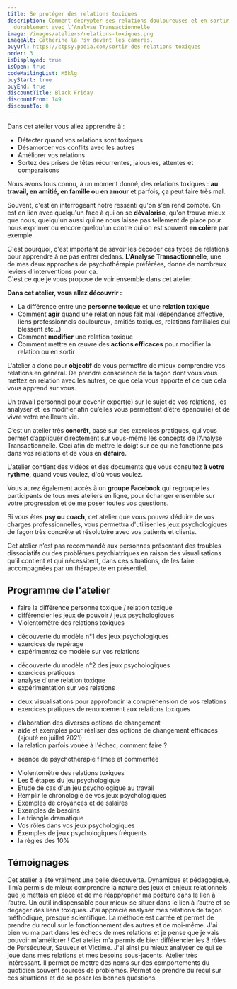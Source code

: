 ```yaml
---
title: Se protéger des relations toxiques
description: Comment décrypter ses relations douloureuses et en sortir
  durablement avec l’Analyse Transactionnelle
image: /images/ateliers/relations-toxiques.png
imageAlt: Catherine la Psy devant les caméras.
buyUrl: https://ctpsy.podia.com/sortir-des-relations-toxiques
order: 3
isDisplayed: true
isOpen: true
codeMailingList: M5klg
buyStart: true
buyEnd: true
discountTitle: Black Friday
discountFrom: 149
discountTo: 0
---
```


<pictos-atelier titleclock="6 modules" subtitleclock="14 vidéos"></pictos-atelier>

<display-text display='frame'>
Dans cet atelier vous allez apprendre à :

- Détecter quand vos relations sont toxiques
- Désamorcer vos conflits avec les autres
- Améliorer vos relations
- Sortez des prises de têtes récurrentes, jalousies, attentes et comparaisons

</display-text>

Nous avons tous connu, à un moment donné, des relations toxiques : **au travail, en amitié, en famille ou en amour** et parfois, ça peut faire très mal.

Souvent, c'est en interrogeant notre ressenti qu'on s'en rend compte. On est en lien avec quelqu'un face à qui on se **dévalorise**, qu'on trouve mieux que nous, quelqu'un aussi qui ne nous laisse pas tellement de place pour nous exprimer ou encore quelqu'un contre qui on est souvent **en colère** par exemple.

C'est pourquoi, c'est important de savoir les décoder ces types de relations pour apprendre à ne pas entrer dedans. **L'Analyse Transactionnelle**, une de mes deux approches de psychothérapie préférées, donne de nombreux leviers d'interventions pour ça.  
C'est ce que je vous propose de voir ensemble dans cet atelier.

**Dans cet atelier, vous allez découvrir :**

- La différence entre une **personne toxique** et une **relation toxique**
- Comment **agir** quand une relation nous fait mal (dépendance affective, liens professionnels douloureux, amitiés toxiques, relations familiales qui blessent etc...)
- Comment **modifier** une relation toxique
- Comment mettre en œuvre des **actions efficaces** pour modifier la relation ou en sortir

L'atelier a donc pour **objectif** de vous permettre de mieux comprendre vos relations en général. De prendre conscience de la façon dont vous vous mettez en relation avec les autres, ce que cela vous apporte et ce que cela vous apprend sur vous.

<display-text>Un travail personnel pour devenir expert(e) sur le sujet de vos relations, les analyser et les modifier afin qu’elles vous permettent d’être épanoui(e) et de vivre votre meilleure vie.</display-text>

C’est un atelier très **concrêt**, basé sur des exercices pratiques, qui vous permet d’appliquer directement sur vous-même les concepts de l’Analyse Transactionnelle. Ceci afin de mettre le doigt sur ce qui ne fonctionne pas dans vos relations et de vous en **défaire**.

L'atelier contient des vidéos et des documents que vous consultez **à votre rythme**, quand vous voulez, d'où vous voulez.

Vous aurez également accès à un **groupe Facebook** qui regroupe les participants de tous mes ateliers en ligne, pour échanger ensemble sur votre progression et de me poser toutes vos questions.

Si vous êtes **psy ou coach**, cet atelier que vous pouvez déduire de vos charges professionnelles, vous permettra d'utiliser les jeux psychologiques de façon très concrête et résolutoire avec vos patients et clients.

Cet atelier n’est pas recommandé aux personnes présentant des troubles dissociatifs ou des problèmes psychiatriques en raison des visualisations qu’il contient et qui nécessitent, dans ces situations, de les faire accompagnées par un thérapeute en présentiel.

## Programme de l'atelier

<expandable title="Module 1 : partie théorique ">

- faire la différence personne toxique / relation toxique
- différencier les jeux de pouvoir / jeux psychologiques
- Violentomètre des relations toxiques

</expandable>

<expandable title="Module 2 : chronologie des jeux toxiques">

- découverte du modèle n°1 des jeux psychologiques
- exercices de repérage
- expérimentez ce modèle sur vos relations

</expandable>

<expandable title="Module 3 : le modèle de Karpman">

- découverte du modèle n°2 des jeux psychologiques
- exercices pratiques
- analyse d'une relation toxique
- expérimentation sur vos relations

</expandable>

<expandable title="Module 4 : visualisations">

- deux visualisations pour approfondir la compréhension de vos relations
- exercices pratiques de renoncement aux relations toxiques

</expandable>

<expandable title="Module 5 : la boite à outils">

- élaboration des diverses options de changement
- aide et exemples pour réaliser des options de changement efficaces (ajouté en juillet 2021)
- la relation parfois vouée à l'échec, comment faire ?

</expandable>

<expandable title="Module 6 : étude de cas">

- séance de psychothérapie filmée et commentée

</expandable>

<expandable title="Documents supports">

- Violentomètre des relations toxiques
- Les 5 étapes du jeu psychologique
- Etude de cas d'un jeu psychologique au travail
- Remplir le chronologie de vos jeux psychologiques
- Exemples de croyances et de salaires
- Exemples de besoins
- Le triangle dramatique
- Vos rôles dans vos jeux psychologiques
- Exemples de jeux psychologiques fréquents
- la règles des 10%

</expandable>

## Témoignages

<vue-horizontal >

<testimonial author="Jeanne" image="woman1">
Cet atelier a été vraiment une belle découverte. Dynamique et pédagogique, il m’a permis de mieux comprendre la nature des jeux et enjeux relationnels que je mettais en place et de me réapproprier ma posture dans le lien à l’autre. Un outil indispensable pour mieux se situer dans le lien à l’autre et se dégager des liens toxiques. 
</testimonial>

<testimonial author="Léo" image="man1" >
J'ai apprécié analyser mes relations de façon méthodique, presque scientifique. La méthode est carrée et permet de prendre du recul sur le fonctionnement des autres et de moi-même. J'ai bien vu ma part dans les échecs de mes relations et je pense que je vais pouvoir m'améliorer !
</testimonial>

<testimonial author="Livia" image="woman2">
Cet atelier m'a permis de bien différencier les 3 rôles de Persécuteur, Sauveur et Victime.
J'ai ainsi pu mieux analyser ce qui se joue dans mes relations et mes besoins sous-jacents.
</testimonial>

<testimonial author="Jean Michel" image="man2">
Atelier très intéressant. Il permet de mettre des noms sur des comportements du quotidien souvent sources de problèmes. Permet de prendre du recul sur ces situations et de se poser les bonnes questions. 
</testimonial>
</vue-horizontal>
